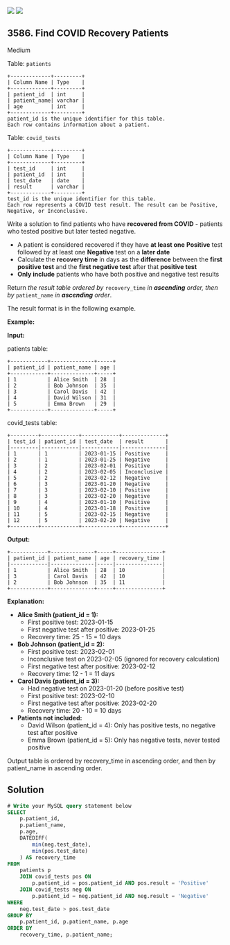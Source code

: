 [![](https://img.shields.io/github/stars/javadev/LeetCode-in-Kotlin?label=Stars&style=flat-square)](https://github.com/javadev/LeetCode-in-Kotlin)
[![](https://img.shields.io/github/forks/javadev/LeetCode-in-Kotlin?label=Fork%20me%20on%20GitHub%20&style=flat-square)](https://github.com/javadev/LeetCode-in-Kotlin/fork)

## 3586\. Find COVID Recovery Patients

Medium

Table: `patients`

    +-------------+---------+
    | Column Name | Type    |
    +-------------+---------+
    | patient_id  | int     |
    | patient_name| varchar |
    | age         | int     |
    +-------------+---------+
    patient_id is the unique identifier for this table.
    Each row contains information about a patient.

Table: `covid_tests`

    +-------------+---------+
    | Column Name | Type    |
    +-------------+---------+
    | test_id     | int     |
    | patient_id  | int     |
    | test_date   | date    |
    | result      | varchar |
    +-------------+---------+
    test_id is the unique identifier for this table.
    Each row represents a COVID test result. The result can be Positive, Negative, or Inconclusive. 

Write a solution to find patients who have **recovered from COVID** - patients who tested positive but later tested negative.

*   A patient is considered recovered if they have **at least one** **Positive** test followed by at least one **Negative** test on a **later date**
*   Calculate the **recovery time** in days as the **difference** between the **first positive test** and the **first negative test** after that **positive test**
*   **Only include** patients who have both positive and negative test results

Return _the result table ordered by_ `recovery_time` _in **ascending** order, then by_ `patient_name` _in **ascending** order_.

The result format is in the following example.

**Example:**

**Input:**

patients table:

    +------------+--------------+-----+
    | patient_id | patient_name | age |
    +------------+--------------+-----+
    | 1          | Alice Smith  | 28  |
    | 2          | Bob Johnson  | 35  |
    | 3          | Carol Davis  | 42  |
    | 4          | David Wilson | 31  |
    | 5          | Emma Brown   | 29  |
    +------------+--------------+-----+ 

covid\_tests table:

    +---------+------------+------------+--------------+
    | test_id | patient_id | test_date  | result       |
    |---------|------------|------------|--------------|
    | 1       | 1          | 2023-01-15 | Positive     |
    | 2       | 1          | 2023-01-25 | Negative     |
    | 3       | 2          | 2023-02-01 | Positive     |
    | 4       | 2          | 2023-02-05 | Inconclusive |
    | 5       | 2          | 2023-02-12 | Negative     |
    | 6       | 3          | 2023-01-20 | Negative     |
    | 7       | 3          | 2023-02-10 | Positive     |
    | 8       | 3          | 2023-02-20 | Negative     |
    | 9       | 4          | 2023-01-10 | Positive     |
    | 10      | 4          | 2023-01-18 | Positive     |
    | 11      | 5          | 2023-02-15 | Negative     |
    | 12      | 5          | 2023-02-20 | Negative     |
    +---------+------------+------------+--------------+

**Output:**

    +------------+--------------+-----+---------------+
    | patient_id | patient_name | age | recovery_time |
    |------------|--------------|-----|---------------|
    | 1          | Alice Smith  | 28  | 10            |
    | 3          | Carol Davis  | 42  | 10            |
    | 2          | Bob Johnson  | 35  | 11            |
    +------------+--------------+-----+---------------+

**Explanation:**

*   **Alice Smith (patient\_id = 1):**
    *   First positive test: 2023-01-15
    *   First negative test after positive: 2023-01-25
    *   Recovery time: 25 - 15 = 10 days
*   **Bob Johnson (patient\_id = 2):**
    *   First positive test: 2023-02-01
    *   Inconclusive test on 2023-02-05 (ignored for recovery calculation)
    *   First negative test after positive: 2023-02-12
    *   Recovery time: 12 - 1 = 11 days
*   **Carol Davis (patient\_id = 3):**
    *   Had negative test on 2023-01-20 (before positive test)
    *   First positive test: 2023-02-10
    *   First negative test after positive: 2023-02-20
    *   Recovery time: 20 - 10 = 10 days
*   **Patients not included:**
    *   David Wilson (patient\_id = 4): Only has positive tests, no negative test after positive
    *   Emma Brown (patient\_id = 5): Only has negative tests, never tested positive

Output table is ordered by recovery\_time in ascending order, and then by patient\_name in ascending order.

## Solution

```sql
# Write your MySQL query statement below
SELECT 
    p.patient_id,
    p.patient_name,
    p.age,
    DATEDIFF(
        min(neg.test_date),
        min(pos.test_date)
    ) AS recovery_time
FROM 
    patients p
    JOIN covid_tests pos ON
        p.patient_id = pos.patient_id AND pos.result = 'Positive'
    JOIN covid_tests neg ON 
        p.patient_id = neg.patient_id AND neg.result = 'Negative'
WHERE 
    neg.test_date > pos.test_date
GROUP BY 
    p.patient_id, p.patient_name, p.age
ORDER BY 
    recovery_time, p.patient_name;
```